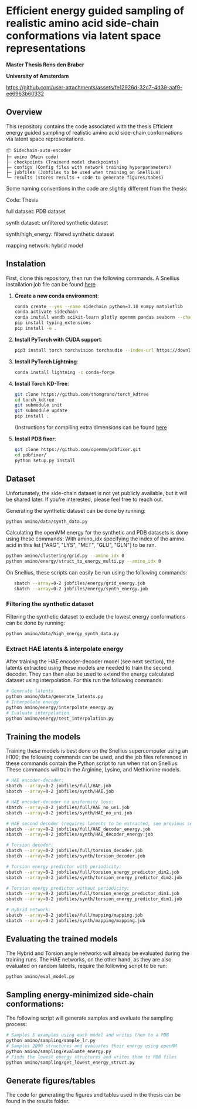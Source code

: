 # Efficient energy guided sampling of realistic amino acid side-chain conformations via latent space representations
**Master Thesis Rens den Braber**

**University of Amsterdam**

https://github.com/user-attachments/assets/fe12926d-32c7-4d39-aaf9-ee6963b60332

## Overview
This repository contains the code associated with the thesis Efficient energy guided sampling of realistic amino acid side-chain conformations via latent space representations.
```
📦 Sidechain-auto-encoder
├─ amino (Main code)
├─ checkpoints (Trainend model checkpoints)
├─ configs (Config files with network training hyperparameters)
├─ jobfiles (Jobfiles to be used when training on Snellius)
└─ results (stores results + code to generate figures/tabes)
```
Some naming conventions in the code are slightly different from the thesis:

Code: Thesis

full dataset: PDB dataset 

synth dataset: unfiltered synthetic dataset

synth/high_energy: filtered synthetic dataset

mapping network: hybrid model

## Instalation
First, clone this repository, then run the following commands.
A Snellius installation job file can be found [here](jobfiles/install_env.job)
1. **Create a new conda environment**:  
   ```sh
   conda create --yes --name sidechain python=3.10 numpy matplotlib 
   conda activate sidechain
   conda install wandb scikit-learn plotly openmm pandas seaborn --channel conda-forge 
   pip install typing_extensions
   pip install -e .
   ```

2. **Install PyTorch with CUDA support**:  
   ```sh
   pip3 install torch torchvision torchaudio --index-url https://download.pytorch.org/whl/cu118
   ```

3. **Install PyTorch Lightning**:  
   ```sh
   conda install lightning -c conda-forge
   ```

4. **Install Torch KD-Tree**: 
   ```sh
   git clone https://github.com/thomgrand/torch_kdtree
   cd torch_kdtree
   git submodule init
   git submodule update
   pip install .
   ```
   (Instructions for compiling extra dimensions can be found [here](https://github.com/thomgrand/torch_kdtree)
   
6. **Install PDB fixer**: 
   ```sh
   git clone https://github.com/openmm/pdbfixer.git
   cd pdbfixer/
   python setup.py install
   ```
## Dataset
Unfortunately, the side-chain dataset is not yet publicly available, but it will be shared later.
If you're interested, please feel free to reach out.

Generating the synthetic dataset can be done by running:
```sh
python amino/data/synth_data.py
```

Calculating the openMM energy for the synthetic and PDB datasets is done using these commands:
With amino_idx specifying the index of the amino acid in this list ["ARG", "LYS", "MET", "GLU", "GLN"] to be ran.
```sh
python amino/clustering/grid.py --amino_idx 0
python amino/energy/struct_to_energy_multi.py --amino_idx 0
```
On Snellius, these scripts can easily be run using the following commands: 
```sh
   sbatch --array=0-2 jobfiles/energy/grid_energy.job
   sbatch --array=0-2 jobfiles/energy/synth_energy.job
```
### Filtering the synthetic dataset
Filtering the synthetic dataset to exclude the lowest energy conformations can be done by running:
```sh
python amino/data/high_energy_synth_data.py
```
### Extract HAE latents & interpolate energy
After training the HAE encoder-decoder model (see next section), the latents extracted using these models are needed to train the second decoder. They can then also be used to extend the energy calculated dataset using interpolation.
For this run the following commands:
```sh
# Generate latents
python amino/data/generate_latents.py
# Interpolate energy
python amino/energy/interpolate_energy.py
# Evaluate interpolation
python amino/energy/test_interpolation.py
```
## Training the models
Training these models is best done on the Snellius supercomputer using an H100; the following commands can be used, and the job files referenced in these commands contain the Python script to run when not on Snellius. These commands will train the Arginine, Lysine, and Methionine models.
```sh
# HAE encoder-decoder:
sbatch --array=0-2 jobfiles/full/HAE.job
sbatch --array=0-2 jobfiles/synth/HAE.job

# HAE encoder-decoder no uniformity loss:
sbatch --array=0-2 jobfiles/full/HAE_no_uni.job
sbatch --array=0-2 jobfiles/synth/HAE_no_uni.job

# HAE second decoder (requires latents to be extracted, see previous section):
sbatch --array=0-2 jobfiles/full/HAE_decoder_energy.job
sbatch --array=0-2 jobfiles/synth/HAE_decoder_energy.job

# Torsion decoder:
sbatch --array=0-2 jobfiles/full/torsion_decoder.job
sbatch --array=0-2 jobfiles/synth/torsion_decoder.job

# Torsion energy predictor with periodicity:
sbatch --array=0-2 jobfiles/full/torsion_energy_predictor_dim2.job
sbatch --array=0-2 jobfiles/synth/torsion_energy_predictor_dim2.job

# Torsion energy predictor without periodicity:
sbatch --array=0-2 jobfiles/full/torsion_energy_predictor_dim1.job
sbatch --array=0-2 jobfiles/synth/torsion_energy_predictor_dim1.job

# Hybrid network:
sbatch --array=0-2 jobfiles/full/mapping/mapping.job
sbatch --array=0-2 jobfiles/synth/mapping/mapping.job
```
## Evaluating the trained models
The Hybrid and Torsion angle networks will already be evaluated during the training runs. The HAE networks, on the other hand, as they are also evaluated on random latents, require the following script to be run:
```sh
python amino/eval_model.py
```
## Sampling energy-minimized side-chain conformations:
The following script will generate samples and evaluate the sampling process:
```sh
# Samples 5 examples using each model and writes them to a PDB
python amino/sampling/sample_lr.py
# Samples 2000 structures and evaluates their energy using openMM
python amino/sampling/evaluate_energy.py
# Finds the lowest energy structures and writes them to PDB files
python amino/sampling/get_lowest_energy_struct.py
```
## Generate figures/tables
The code for generating the figures and tables used in the thesis can be found in the results folder.
